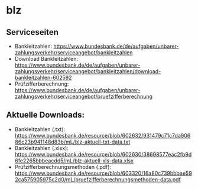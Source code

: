 # blz

## Serviceseiten

- Bankleitzahlen: https://www.bundesbank.de/de/aufgaben/unbarer-zahlungsverkehr/serviceangebot/bankleitzahlen
- Download Bankleitzahlen: https://www.bundesbank.de/de/aufgaben/unbarer-zahlungsverkehr/serviceangebot/bankleitzahlen/download-bankleitzahlen-602592
- Prüfzifferberechnung: https://www.bundesbank.de/de/aufgaben/unbarer-zahlungsverkehr/serviceangebot/pruefzifferberechnung

## Aktuelle Downloads:

- Bankleitzahlen (.txt): https://www.bundesbank.de/resource/blob/602632/931479c71c7da90686c23b941148d83b/mL/blz-aktuell-txt-data.txt
- Bankleitzahlen (.xlsx): https://www.bundesbank.de/resource/blob/602630/38698577eac2fb9d6fe2265bbbeacdd5/mL/blz-aktuell-xls-data.xlsx
- Prüfzifferberechnungsmethoden (.pdf): https://www.bundesbank.de/resource/blob/603320/16a80c739bbbae592ca575905975c2d0/mL/pruefzifferberechnungsmethoden-data.pdf
